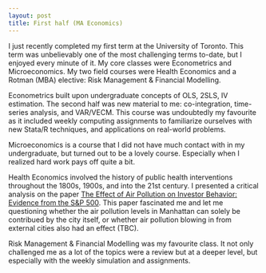 ```yaml
---
layout: post
title: First half (MA Economics)
---
```


I just recently completed my first term at the University of Toronto. This term was unbelievably one of the most challenging terms to-date, but I enjoyed every minute of it. My core classes were Econometrics and Microeconomics. My two field courses were Health Economics and a Rotman (MBA) elective: Risk Management & Financial Modelling.

Econometrics built upon undergraduate concepts of OLS, 2SLS, IV estimation. The second half was new material to me: co-integration, time-series analysis, and VAR/VECM. This course was undoubtedly my favourite as it included weekly computing assignments to familiarize ourselves with new Stata/R techniques, and applications on real-world problems. 

Microeconomics is a course that I did not have much contact with in my undergraduate, but turned out to be a lovely course. Especially when I realized hard work pays off quite a bit. 

Health Economics involved the history of public health interventions throughout the 1800s, 1900s, and into the 21st century. I presented a critical analysis on the paper [The Effect of Air Pollution on Investor Behavior: Evidence from the S&P 500](http://prezi.com/8uco_sqe8rpc/?utm_campaign=share&utm_medium=copy&rc=ex0share). This paper fascinated me and let me questioning whether the air pollution levels in Manhattan can solely be contribued by the city itself, or whether air pollution blowing in from external cities also had an effect (TBC).

Risk Management & Financial Modelling was my favourite class. It not only challenged me as a lot of the topics were a review but at a deeper level, but especially with the weekly simulation and assignments. 
